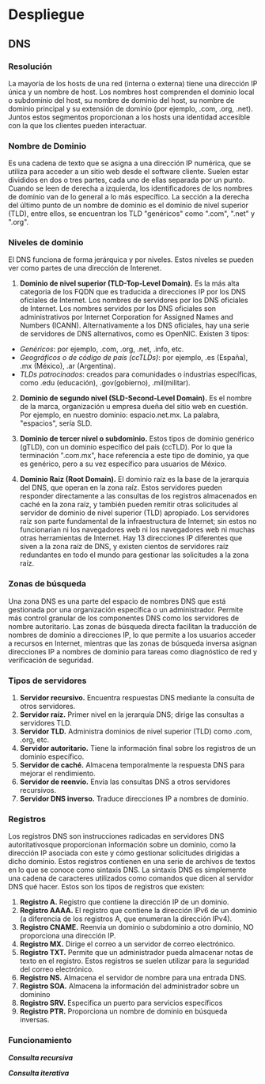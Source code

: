 # Despliegue

## DNS

### Resolución

La mayoría de los hosts de una red (interna o externa) tiene una dirección IP única y un nombre de host.
Los nombres host comprenden el dominio local o subdominio del host, su nombre de dominio del host, su nombre de dominio
principal y su extensión de dominio (por ejemplo, .com, .org, .net). Juntos estos segmentos proporcionan a los 
hosts una identidad accesible con la que los clientes pueden interactuar.

### Nombre de Dominio

Es una cadena de texto que se asigna a una dirección IP numérica, que se utiliza para acceder a un sitio web desde 
el software cliente. Suelen estar divididos en dos o tres partes, cada uno de ellas separada por un punto. Cuando
se leen de derecha a izquierda, los identificadores de los nombres de dominio van de lo general a lo más específico. 
La sección a la  derecha del último punto de un nombre de dominio es el dominio de nivel superior (TLD), entre ellos, 
se encuentran los TLD "genéricos" como ".com", ".net" y ".org".

### Niveles de dominio

El DNS funciona de forma jerárquica y por niveles. Estos niveles se pueden ver como partes de una dirección de Interenet.

1. **Dominio de nivel superior (TLD-Top-Level Domain).**
Es la más alta categoria de los FQDN que es traducida a direcciones IP por los DNS oficiales de Internet. Los nombres 
de servidores por los DNS oficiales de Internet. Los nombres servidos por los DNS oficiales son administrativos por 
Internet Corporation for Assigned Names and Numbers (ICANN). Alternativamente a los DNS oficiales, hay una serie de 
servidores de DNS alternativos, como es OpenNIC. Existen 3 tipos:

- *Genéricos*: por ejemplo, .com, .org, .net, .info, etc.
- *Geográficos o de código de país (ccTLDs)*: por ejemplo, .es (España), .mx (México), .ar (Argentina).
- *TLDs patrocinados*: creados para comunidades o industrias específicas, como .edu (educación), .gov(gobierno), .mil(militar).

2. **Dominio de segundo nivel (SLD-Second-Level Domain).**
Es el nombre de la marca, organización u empresa dueña del sitio web en cuestión.
Por ejemplo, en nuestro dominio: espacio.net.mx. La palabra, "espacios", sería SLD.

3. **Dominio de tercer nivel o subdominio.**
Estos tipos de dominio genérico (gTLD), con un dominio específico del país (ccTLD).
Por lo que la terminación ".com.mx", hace referencia a este tipo de dominio, ya que es genérico, pero a su vez específico 
para usuarios de México. 

4. **Dominio Raiz (Root Domain).**
El dominio raíz es la base de la jerarquia del DNS, que operan en la zona raíz. Estos servidores pueden responder 
directamente a las consultas de los registros almacenados en caché en la zona raíz, y también pueden remitir otras
solicitudes al servidor de dominio de nivel superior (TLD) apropiado.
Los servidores raíz son parte fundamental de la infraestructura de Internet; sin estos no funcionarian ni los 
navegadores web ni los navegadores web ni muchas otras herramientas de Internet. Hay 13 direcciones IP diferentes 
que siven a la zona raíz de DNS, y existen cientos de servidores raíz redundantes en todo el mundo para gestionar 
las solicitudes a la zona raíz.

### Zonas de búsqueda
Una zona DNS es una parte del espacio de nombres DNS que está gestionada por una organización específica o un
administrador. Permite más control granular de los componentes DNS como los servidores de nombre autoritario.
Las zonas de búsqueda directa facilitan  la traducción de nombres de dominio a direcciones IP, lo que permite 
a los usuarios acceder a recursos en Internet, mientras que las zonas de búsqueda inversa asignan direcciones 
IP a nombres de dominio para tareas como diagnóstico de red y verificación de seguridad. 


###  Tipos de servidores

1. **Servidor recursivo.**
Encuentra respuestas DNS mediante la consulta de otros servidores.
2. **Servidor raíz.**
Primer nivel en la jerarquía DNS; dirige las consultas a servidores TLD.
3. **Servidor TLD.**
Administra dominios de nivel superior (TLD) como .com, .org, etc.
4. **Servidor autoritario.**
Tiene la información final sobre los registros de un dominio específico.
5. **Servidor de caché.**
Almacena temporalmente la respuesta DNS para mejorar el rendimiento.
6. **Servidor de reenvío.**
Envía las consultas DNS a otros servidores recursivos.
7. **Servidor DNS inverso.**
Traduce direcciones IP a nombres de dominio.

### Registros

Los registros DNS son instrucciones radicadas en servidores DNS autoritativosque proporcionan información 
sobre un dominio, como la dirección IP asociada con este y cómo gestionar solicitudes dirigidas a dicho dominio.
Estos registros contienen en una serie de archivos de textos en lo que se conoce como sintaxis DNS. La sintaxis
DNS es simplemente una cadena de caracteres utilizados como comandos que dicen al servidor DNS qué hacer.
Estos son los tipos de registros que existen:
1. **Registro A.** 
 Registro que contiene la dirección IP de un dominio.
2. **Registro AAAA.**
El registro que contiene la dirección IPv6 de un dominio (a diferencia de los registros A, que enumeran 
la dirección IPv4).
3. **Registro CNAME.**
Reenvia un dominio o subdominio a otro dominio, NO proporciona una dirección IP.  
4. **Registro MX.**
Dirige el correo a un servidor de correo electrónico. 
5. **Registro TXT.**
Permite que un administrador pueda almacenar notas de texto en el registro. Estos registros se suelen 
utilizar para la seguridad del correo electrónico.
6. **Registro NS.**
Almacena el servidor de nombre para una entrada DNS.
7. **Registro SOA.**
Almacena la información del administrador sobre un dominino
8. **Registro SRV.**
Especifica un puerto para servicios específicos 
9. **Registro PTR.**
Proporciona un nombre de dominio en búsqueda inversas.


### Funcionamiento



**_Consulta recursiva_**



**_Consulta iterativa_**